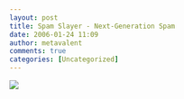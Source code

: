 ```yaml
---
layout: post
title: Spam Slayer - Next-Generation Spam
date: 2006-01-24 11:09
author: metavalent
comments: true
categories: [Uncategorized]
---
```

<!--Lead Photo --><a href="http://news.yahoo.com/s/pcworld/124408"><img src="https://web.archive.org/web/*/http://awebcamdarkly.com/"re falling behind and it WILL catch up with you.  Maybe not today or tomorrow, but complacency is a sure sign of inevitable catastrophic data loss.  Stay Vigilant.
